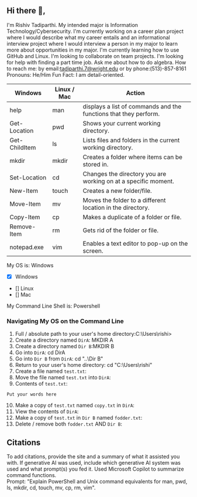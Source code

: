 ## Hi there 👋,
I'm Rishiv Tadiparthi. My intended major is Information Technology/Cybersecurity. 
I'm currently working on a career plan project where I would describe what my career entails and an informational interview project where I would interview a person in my major to learn more about opportunities in my major. 
I'm currently learning how to use GitHub and Linux.
I'm looking to collaborate on team projects.
I'm looking for help with finding a part time job.
Ask me about how to do algebra.
How to reach me: by email:tadiparthi.7@wright.edu or by phone:(513)-857-8161
Pronouns: He/Him
Fun Fact: I am detail-oriented.



<!--
**rishivgt/rishivgt** is a ✨ _special_ ✨ repository because its `README.md` (this file) appears on your GitHub profile.


Here are some ideas to get you started:

- 🔭 I’m currently working on...
- 🌱 I’m currently learning ... 
- 👯 I’m looking to collaborate on ...
- 🤔 I’m looking for help with ...
- 💬 Ask me about ...
- 📫 How to reach me: ...
- 😄 Pronouns: ...
- ⚡ Fun fact: ...
-->
| Windows | Linux / Mac | Action |
| ---     | ---         | ---    |
| help    | man         | displays a list of commands and the functions that they perform.|
| Get-Location | pwd    | Shows your current working directory.|
| Get-ChildItem | ls    |Lists files and folders in the current working directory.|
| mkdir   | mkdir       |Creates a folder where items can be stored in.|
| Set-Location | cd     |Changes the directory you are working on at a specific moment.|
| New-Item | touch      |Creates a new folder/file.|
| Move-Item | mv        |Moves the folder to a different location in the directory.|
| Copy-Item | cp        |Makes a duplicate of a folder or file.|
| Remove-Item | rm      |Gets rid of the folder or file.|
| notepad.exe | vim     |Enables a text editor to pop-up on the screen.|
My OS is: Windows
- [x] Windows
- [] Linux
- [] Mac

My Command Line Shell is: Powershell

### Navigating My OS on the Command Line

1. Full / absolute path to your user's home directory:C:\Users\rishi>
2. Create a directory named `DirA`: MKDIR A
3. Create a directory named `Dir B`:MKDIR B
4. Go into `DirA`: cd DirA
5. Go into `Dir B` from `DirA`: cd "..\Dir B"
6. Return to your user's home directory: cd "C:\Users\rishi"
7. Create a file named `test.txt`:
8. Move the file named `test.txt` into `DirA`:
9. Contents of `test.txt`:
```
Put your words here
```
10. Make a copy of `test.txt` named `copy.txt` in `DirA`:
11. View the contents of `DirA`: 
12. Make a copy of `test.txt` in `Dir B` named `fodder.txt`:
13. Delete / remove both `fodder.txt` AND `Dir B`:



## Citations

To add citations, provide the site and a summary of what it assisted you with.  If generative AI was used, include which generative AI system was used and what prompt(s) you fed it.
Used Microsoft Copilot to summarize command functions.  
Prompt: "Explain PowerShell and Unix command equivalents for man, pwd, ls, mkdir, cd, touch, mv, cp, rm, vim".








